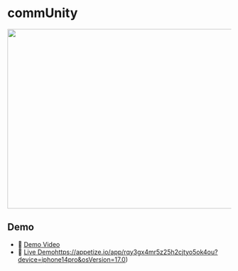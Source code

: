 # commUnity

<img src="https://i.imgur.com/tlciATP.png" width="774" height="404">

## Demo

- 🎥 [Demo Video](https://youtu.be/GrhCOblZzQQ?si=XG_CrIQXqfsuQMtU)
- 📱 [Live Demo](https://appetize.io/app/rqy3gx4mr5z25h2cjtyo5ok4ou?device=iphone14pro&osVersion=17.0)https://appetize.io/app/rqy3gx4mr5z25h2cjtyo5ok4ou?device=iphone14pro&osVersion=17.0)
